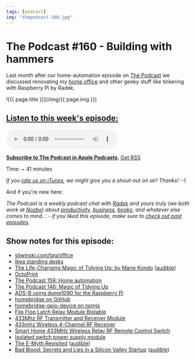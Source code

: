```yaml
---
tags: [podcast]
img: "thepodcast-160.jpg"
---
```


# The Podcast #160 - Building with hammers

Last month after our home-automation episode on [The Podcast][p] we discussed renovating my [home office](/tag/office) and other geeky stuff like tinkering with Raspberry Pi by Radek.

<!--More-->

![{{ page.title }}](/img/{{ page.img }})

## [Listen to this week's episode:][e]

<audio controls>
<source src="https://files.nozbe.com/podcast/160.mp3" type="audio/mpeg">
</audio>

**[Subscribe to The Podcast in Apple Podcasts][i]**, [Get RSS][rss]

Time: ~ 41 minutes

*If you [rate us on iTunes][i], we might give you a shout-out on air! Thanks! :-)*

And if you're new here:

*The Podcast is a weekly podcast chat with [Radek][r] and yours truly (we both work at [Nozbe][n]) about [productivity](/tag/productivity), [business](/tag/business), [books](/tag/books), and whatever else comes to mind… - if you liked this episode, make sure to [check out past episodes](/tag/podcast).*

## Show notes for this episode:

  * [sliwinski.com/tag/office](https://sliwinski.com/tag/office/)
  * [Ikea standing desks](https://www.ikea.com/gb/en/products/desks/office-desks/standing-desks-1364384236922/)
  * [The Life-Changing Magic of Tidying Up: by Marie Kondo](https://www.amazon.com/gp/product/B00KK0PICK/) ([audible](https://www.audible.com/pd/The-Life-Changing-Magic-of-Tidying-Audiobook/B01M03NLJY))
  * [OctoPrint](https://octoprint.org/)
  * [The Podcast 159: Home automation](https://thepodcast.fm/episodes/159)
  * [The Podcast 146: Magic of Tidying Up](https://thepodcast.fm/episodes/146)
  * [ADS-B using dump1090 for the Raspberry Pi](http://www.satsignal.eu/raspberry-pi/dump1090.html)
  * [homebridge on GitHub](https://github.com/nfarina/homebridge)
  * [homebridge-gpio-device on npmjs](https://www.npmjs.com/package/homebridge-gpio-device)
  * [Flip Flop Latch Relay Module Bistable](https://pl.aliexpress.com/item/Modu-Przeka-nikowy-5-V-Flip-Flop-Zatrzask-IO25A01-Bistable-samoblokuj-cy-Prze-cznik-Niskiego-impulsu/32835628120.html)
  * [433Mhz RF Transmitter and Receiver Module](https://pl.aliexpress.com/item/RF-wireless-receiver-module-transmitter-module-board-Ordinary-super-regeneration-315-433MHZ-DC5V-ASK-OOK-for/32298304710.html)
  * [433mhz Wireless 4-Channel RF Receiver](https://pl.aliexpress.com/item/Hot-433-mhz-Odbiornik-Bezprzewodowy-4-Kana-RF-1527-Kod-Uczenia-Modu-Dekoder-Do-Zdalnego-Sterowania/32888969634.html)
  * [Smart Home 433MHz Wireless Relay RF Remote Control Switch](https://pl.aliexpress.com/item/Smart-Home-DC-12V-220V-10A-315-433MHz-Channel-Wireless-Relay-RF-Remote-Control-Switch-Heterodyne/32911073620.html?spm=a2g17.10010108.1000016.1.3d3d3103hJJXWk&isOrigTitle=true)
  * [Isolated switch power supply module](https://pl.aliexpress.com/item/2pcs-5V700mA-3-5W-isolated-switch-power-supply-module-AC-DC-buck-step-down-module-220V/32697927668.html)
  * [The E-Myth Revisited](https://www.amazon.com/Myth-Revisited-Small-Businesses-About/dp/0887307280/) ([audible](https://www.audible.com/pd/The-E-Myth-Revisited-Audiobook/B002V1LGZE))
  * [Bad Blood: Secrets and Lies in a Silicon Valley Startup](https://www.amazon.com/Bad-Blood-Secrets-Silicon-Startup/dp/152473165X/) ([audible](https://www.audible.com/pd/Bad-Blood-Audiobook/B07C8GVTB5))



[y]: https://michael.gratis/thepodcastyt
[rss]: http://thepodcast.fm/episodes?format=RSS
[e]: http://thepodcast.fm/episodes/160

[p]: https://michael.gratis/thepodcastfm
[n]: https://michael.gratis/nozbe
[r]: https://michael.gratis/radex
[i]: https://michael.gratis/thepodcast
[o]: https://michael.gratis/ipadonly

